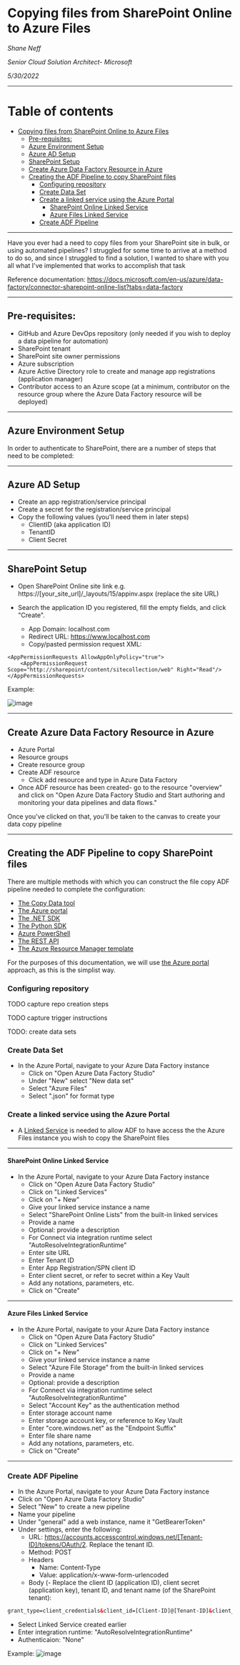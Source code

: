 # Copying files from SharePoint Online to Azure Files

*Shane Neff*

*Senior Cloud Solution Architect- Microsoft*

*5/30/2022*

---

# Table of contents

- [Copying files from SharePoint Online to Azure Files](#copying-files-from-sharepoint-online-to-azure-files)
  - [Pre-requisites:](#pre-requisites)
  - [Azure Environment Setup](#azure-environment-setup)
  - [Azure AD Setup](#azure-ad-setup)
  - [SharePoint Setup](#sharepoint-setup)
  - [Create Azure Data Factory Resource in Azure](#create-azure-data-factory-resource-in-azure)
  - [Creating the ADF Pipeline to copy SharePoint files](#creating-the-adf-pipeline-to-copy-sharepoint-files)
    - [Configuring repository](#configuring-repository)
    - [Create Data Set](#create-data-set)
    - [Create a linked service using the Azure Portal](#create-a-linked-service-using-the-azure-portal)
      - [SharePoint Online Linked Service](#sharepoint-online-linked-service)
      - [Azure Files Linked Service](#azure-files-linked-service)
    - [Create ADF Pipeline](#create-adf-pipeline)

---

Have you ever had a need to copy files from your SharePoint site in bulk, or using automated pipelines? I struggled for some time to arrive at a method to do so, and since I struggled to find a solution, I wanted to share with you all what I've implemented that works to accomplish that task

Reference documentation: https://docs.microsoft.com/en-us/azure/data-factory/connector-sharepoint-online-list?tabs=data-factory

---

## Pre-requisites:
- GitHub and Azure DevOps repository (only needed if you wish to deploy a data pipeline for automation)
- SharePoint tenant
- SharePoint site owner permissions
- Azure subscription
- Azure Active Directory role to create and manage app registrations (application manager)
- Contributor access to an Azure scope (at a minimum, contributor on the resource group where the Azure Data Factory resource will be deployed)

---

## Azure Environment Setup
In order to authenticate to SharePoint, there are a number of steps that need to be completed:

---


## Azure AD Setup

- Create an app registration/service principal
- Create a secret for the registration/service principal
- Copy the following values (you'll need them in later steps)
    - ClientID (aka application ID)
    - TenantID
    - Client Secret

---

## SharePoint Setup

- Open SharePoint Online site link e.g. https://[your_site_url]/_layouts/15/appinv.aspx (replace the site URL)
- Search the application ID you registered, fill the empty fields, and click "Create".

    - App Domain: localhost.com
    - Redirect URL: https://www.localhost.com
    - Copy/pasted permission request XML:

```
<AppPermissionRequests AllowAppOnlyPolicy="true">
    <AppPermissionRequest Scope="http://sharepoint/content/sitecollection/web" Right="Read"/>
</AppPermissionRequests>
```

Example:

![image](images/sharepoint-online-grant-permission.png)

---

## Create Azure Data Factory Resource in Azure
- Azure Portal
- Resource groups
- Create resource group
- Create ADF resource 
    - Click add resource and type in Azure Data Factory
- Once ADF resource has been created- go to the resource "overview" and click on "Open Azure Data Factory Studio and Start authoring and monitoring your data pipelines and data flows."

Once you've clicked on that, you'll be taken to the canvas to create your data copy pipeline



---

## Creating the ADF Pipeline to copy SharePoint files

There are multiple methods with which you can construct the file copy ADF pipeline needed to complete the configuration:

- [The Copy Data tool](https://docs.microsoft.com/en-us/azure/data-factory/quickstart-create-data-factory-copy-data-tool)
- [The Azure portal](https://docs.microsoft.com/en-us/azure/data-factory/quickstart-create-data-factory-portal)
- [The .NET SDK](https://docs.microsoft.com/en-us/azure/data-factory/quickstart-create-data-factory-dot-net)
- [The Python SDK](https://docs.microsoft.com/en-us/azure/data-factory/quickstart-create-data-factory-python)
- [Azure PowerShell](https://docs.microsoft.com/en-us/azure/data-factory/quickstart-create-data-factory-powershell)
- [The REST API](https://docs.microsoft.com/en-us/azure/data-factory/quickstart-create-data-factory-rest-api)
- [The Azure Resource Manager template](https://docs.microsoft.com/en-us/azure/data-factory/quickstart-create-data-factory-resource-manager-template)

For the purposes of this documentation, we will use [the Azure portal](https://docs.microsoft.com/en-us/azure/data-factory/quickstart-create-data-factory-portal) approach, as this is the simplist way.

### Configuring repository

TODO capture repo creation steps

TODO capture trigger instructions

TODO: create data sets

### Create Data Set

- In the Azure Portal, navigate to your Azure Data Factory instance
    - Click on "Open Azure Data Factory Studio"
    - Under "New" select "New data set"
    - Select "Azure Files"
    - Select ".json" for format type
   

### Create a linked service using the Azure Portal

- A [Linked Service](https://docs.microsoft.com/en-us/azure/data-factory/connector-sharepoint-online-list?tabs=data-factory#create-a-linked-service-to-a-sharepoint-online-list-using-ui) is needed to allow ADF to have access the the Azure Files instance you wish to copy the SharePoint files

---

#### SharePoint Online Linked Service

- In the Azure Portal, navigate to your Azure Data Factory instance
    - Click on "Open Azure Data Factory Studio"
    - Click on "Linked Services"
    - Click on "+ New"
    - Give your linked service instance a name
    - Select "SharePoint Online Lists" from the built-in linked services
    - Provide a name
    - Optional: provide a description
    - For Connect via integration runtime select "AutoResolveIntegrationRuntime"
    - Enter site URL
    - Enter Tenant ID
    - Enter App Registration/SPN client ID
    - Enter client secret, or refer to secret within a Key Vault
    - Add any notations, parameters, etc.
    - Click on "Create"

---

#### Azure Files Linked Service

- In the Azure Portal, navigate to your Azure Data Factory instance
    - Click on "Open Azure Data Factory Studio"
    - Click on "Linked Services"
    - Click on "+ New"
    - Give your linked service instance a name
    - Select "Azure File Storage" from the built-in linked services
    - Provide a name
    - Optional: provide a description
    - For Connect via integration runtime select "AutoResolveIntegrationRuntime"
    - Select "Account Key" as the authentication method
    - Enter storage account name
    - Enter storage account key, or reference to Key Vault
    - Enter "core.windows.net" as the "Endpoint Suffix"
    - Enter file share name
    - Add any notations, parameters, etc.
    - Click on "Create"

---

### Create ADF Pipeline

- In the Azure Portal, navigate to your Azure Data Factory instance
- Click on "Open Azure Data Factory Studio"
- Select "New" to create a new pipeline
- Name your pipeline
- Under "general" add a web instance, name it "GetBearerToken"
- Under settings, enter the following:
    - URL: https://accounts.accesscontrol.windows.net/[Tenant-ID]/tokens/OAuth/2. Replace the tenant ID.
    - Method: POST
    - Headers
        - Name: Content-Type
        - Value: application/x-www-form-urlencoded
    - Body (- Replace the client ID (application ID), client secret (application key), tenant ID, and tenant name (of the SharePoint tenant):


```xml
grant_type=client_credentials&client_id=[Client-ID]@[Tenant-ID]&client_secret=[Client-Secret]&resource=00000003-0000-0ff1-ce00-000000000000/[Tenant-Name].sharepoint.com@[Tenant-ID]
```

- Select Linked Service created earlier
- Enter integration runtime: "AutoResolveIntegrationRuntime"
- Authenticaion: "None"


Example:
![image](images/designer1.jpg)

